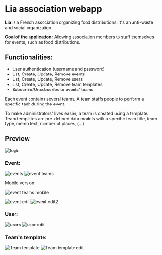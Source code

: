 # Lia association webapp
**Lia** is a French association organizing food distributions. It's an anti-waste and social organization.

**Goal of the application:** Allowing association members to staff themselves for events, such as food distributions.
## Functionalities:

- User authentication (username and password)
- List, Create, Update, Remove events
- List, Create, Update, Remove users
- List, Create, Update, Remove team templates
- Subscribe/Unsubscribe to events' teams

Each event contains several teams. A team staffs people to perform a specific task during the event.

To make administrators' lives easier, a team is created using a template. Team templates are pre-defined data models with a specific team title, team type, memo text, number of places, (...)

## Preview

![login](.github/img/login.png)
### Event:
![events](.github/img/events.png)
![event teams](.github/img/event_teams.png)

Mobile version:

![event teams mobile](.github/img/event_teams_mobile.png)

![event edit](.github/img/event_edit.png)
![event edit2](.github/img/event_edit2.png)

### User:
![users](.github/img/users.png)
![user edit](.github/img/users_edit.png)

### Team's template:
![Team template](.github/img/team-templates.png)
![Team template edit](.github/img/team-templates_edit.png)

